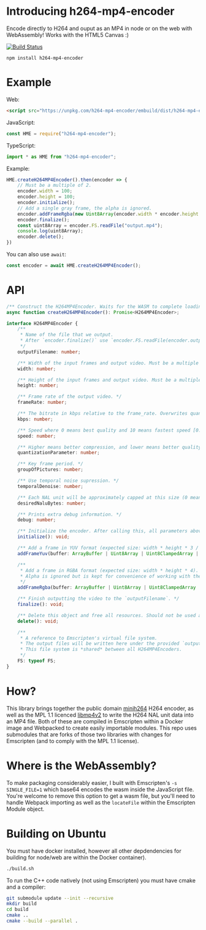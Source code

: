 # Introducing h264-mp4-encoder
Encode directly to H264 and ouput as an MP4 in node or on the web with WebAssembly! Works with the HTML5 Canvas :)

[![Build Status](https://travis-ci.org/TrevorSundberg/h264-mp4-encoder.svg?branch=master)](https://travis-ci.org/TrevorSundberg/h264-mp4-encoder)
```
npm install h264-mp4-encoder
```

# Example
Web:
```html
<script src="https://unpkg.com/h264-mp4-encoder/embuild/dist/h264-mp4-encoder.web.js"></script>
```
JavaScript:
```js
const HME = require("h264-mp4-encoder");
```
TypeScript:
```ts
import * as HME from "h264-mp4-encoder";
```

Example:
```js
HME.createH264MP4Encoder().then(encoder => {
    // Must be a multiple of 2.
    encoder.width = 100;
    encoder.height = 100;
    encoder.initialize();
    // Add a single gray frame, the alpha is ignored.
    encoder.addFrameRgba(new Uint8Array(encoder.width * encoder.height * 4).fill(128))
    encoder.finalize();
    const uint8Array = encoder.FS.readFile("output.mp4");
    console.log(uint8Array);
    encoder.delete();
})
````

You can also use `await`:
```js
const encoder = await HME.createH264MP4Encoder();
```

# API

```ts
/** Construct the H264MP4Encoder. Waits for the WASM to complete loading before returning. */
async function createH264MP4Encoder(): Promise<H264MP4Encoder>;

interface H264MP4Encoder {
    /**
     * Name of the file that we output.
     * After `encoder.finalize()` use `encoder.FS.readFile(encoder.outputFilename)` after `finalize`.
     */
    outputFilename: number;

    /** Width of the input frames and output video. Must be a multiple of 2. */
    width: number;

    /** Height of the input frames and output video. Must be a multiple of 2. */
    height: number;

    /** Frame rate of the output video. */
    frameRate: number;

    /** The bitrate in kbps relative to the frame_rate. Overwrites quantization_parameter. */
    kbps: number;

    /** Speed where 0 means best quality and 10 means fastest speed [0..10]. */
    speed: number;

    /** Higher means better compression, and lower means better quality [10..51]. */
    quantizationParameter: number;

    /** Key frame period. */
    groupOfPictures: number;

    /** Use temporal noise supression. */
    temporalDenoise: number;

    /** Each NAL unit will be approximately capped at this size (0 means unlimited). */
    desiredNaluBytes: number;

    /** Prints extra debug information. */
    debug: number;

    /** Initialize the encoder. After calling this, all parameters above will be readonly. */
    initialize(): void;

    /** Add a frame in YUV format (expected size: width * height * 3 / 2). */
    addFrameYuv(buffer: ArrayBuffer | Uint8Array | Uint8ClampedArray | Int8Array | string): void;

    /**
     * Add a frame in RGBA format (expected size: width * height * 4).
     * Alpha is ignored but is kept for convenience of working with the HTML5 canvas.getImageData().
     */
    addFrameRgba(buffer: ArrayBuffer | Uint8Array | Uint8ClampedArray | Int8Array | string): void;

    /** Finish outputting the video to the `outputFilename`. */
    finalize(): void;

    /** Delete this object and free all resources. Should not be used again. */
    delete(): void;

    /**
     * A reference to Emscripten's virtual file system.
     * The output files will be written here under the provided `outputFilename`.
     * This file system is *shared* between all H264MP4Encoders.
     */
    FS: typeof FS;
}
```

# How?
This library brings together the public domain [minih264](https://github.com/lieff/minih264) H264 encoder, as well as the MPL 1.1 licenced [libmp4v2](https://github.com/sergiomb2/libmp4v2) to write the H264 NAL unit data into an MP4 file. Both of these are compiled in Emscripten within a Docker image and Webpacked to create easily importable modules. This repo uses submodules that are forks of those two libraries with changes for Emscripten (and to comply with the MPL 1.1 license).

# Where is the WebAssembly?
To make packaging considerably easier, I built with Emscripten's `-s SINGLE_FILE=1` which base64 encodes the wasm inside the JavaScript file. You're welcome to remove this option to get a wasm file, but you'll need to handle Webpack importing as well as the `locateFile` within the Emscripten Module object.

# Building on Ubuntu
You must have docker installed, however all other depdendencies for building for node/web are within the Docker container).

```bash
./build.sh
```

To run the C++ code natively (not using Emscripten) you must have cmake and a compiler:
```bash
git submodule update --init --recursive
mkdir build
cd build
cmake ..
cmake --build --parallel .
```